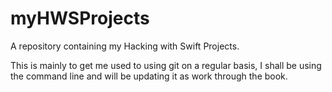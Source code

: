 # myHWSProjects
A repository containing my Hacking with Swift Projects.

This is mainly to get me used to using git on a regular basis, I shall be using the command line and will be updating it as work through the book.
